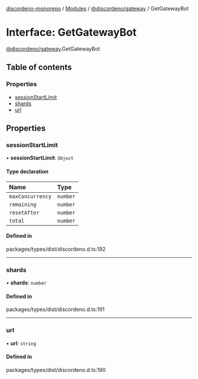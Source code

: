 [discordeno-monorepo](../README.md) / [Modules](../modules.md) / [@discordeno/gateway](../modules/discordeno_gateway.md) / GetGatewayBot

# Interface: GetGatewayBot

[@discordeno/gateway](../modules/discordeno_gateway.md).GetGatewayBot

## Table of contents

### Properties

- [sessionStartLimit](discordeno_gateway.GetGatewayBot.md#sessionstartlimit)
- [shards](discordeno_gateway.GetGatewayBot.md#shards)
- [url](discordeno_gateway.GetGatewayBot.md#url)

## Properties

### sessionStartLimit

• **sessionStartLimit**: `Object`

#### Type declaration

| Name             | Type     |
| :--------------- | :------- |
| `maxConcurrency` | `number` |
| `remaining`      | `number` |
| `resetAfter`     | `number` |
| `total`          | `number` |

#### Defined in

packages/types/dist/discordeno.d.ts:192

---

### shards

• **shards**: `number`

#### Defined in

packages/types/dist/discordeno.d.ts:191

---

### url

• **url**: `string`

#### Defined in

packages/types/dist/discordeno.d.ts:190
